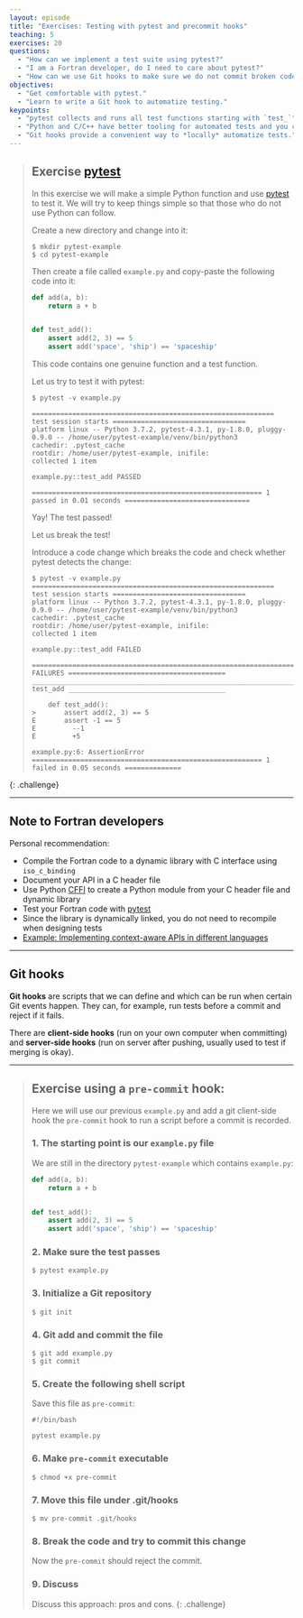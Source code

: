 ```yaml
---
layout: episode
title: "Exercises: Testing with pytest and precommit hooks"
teaching: 5
exercises: 20
questions:
  - "How can we implement a test suite using pytest?"
  - "I am a Fortran developer, do I need to care about pytest?"
  - "How can we use Git hooks to make sure we do not commit broken code?"
objectives:
  - "Get comfortable with pytest."
  - "Learn to write a Git hook to automatize testing."
keypoints:
  - "pytest collects and runs all test functions starting with `test_`"
  - "Python and C/C++ have better tooling for automated tests and you can use those also for Fortran projects (via `iso_c_binding`)."
  - "Git hooks provide a convenient way to *locally* automatize tests."
---
```


> ## Exercise [pytest](http://doc.pytest.org) 
> 
> In this exercise we will make a simple Python function and use
> [pytest](http://doc.pytest.org) to test it. We will try to
> keep things simple so that those who do not use Python can follow.
> 
> Create a new directory and change into it:
> 
> ```shell
> $ mkdir pytest-example
> $ cd pytest-example
> ```
> 
> Then create a file called `example.py` and copy-paste the following code into it:
> 
> ```python
> def add(a, b):
>     return a + b
> 
> 
> def test_add():
>     assert add(2, 3) == 5
>     assert add('space', 'ship') == 'spaceship'
> ```
> 
> This code contains one genuine function and a test function.
> 
> Let us try to test it with pytest:
> 
> ```shell
> $ pytest -v example.py
> 
> ============================================================ test session starts =================================
> platform linux -- Python 3.7.2, pytest-4.3.1, py-1.8.0, pluggy-0.9.0 -- /home/user/pytest-example/venv/bin/python3
> cachedir: .pytest_cache
> rootdir: /home/user/pytest-example, inifile:
> collected 1 item
> 
> example.py::test_add PASSED
> 
> ========================================================= 1 passed in 0.01 seconds ===============================
> ```
> 
> Yay! The test passed!
> 
> Let us break the test!
> 
> Introduce a code change which breaks the code and check
> whether pytest detects the change:
> 
> ```shell
> $ pytest -v example.py
> ============================================================ test session starts =================================
> platform linux -- Python 3.7.2, pytest-4.3.1, py-1.8.0, pluggy-0.9.0 -- /home/user/pytest-example/venv/bin/python3
> cachedir: .pytest_cache
> rootdir: /home/user/pytest-example, inifile:
> collected 1 item
> 
> example.py::test_add FAILED
> 
> ================================================================= FAILURES =======================================
> _________________________________________________________________ test_add _______________________________________
> 
>     def test_add():
> >       assert add(2, 3) == 5
> E       assert -1 == 5
> E         --1
> E         +5
> 
> example.py:6: AssertionError
> ========================================================= 1 failed in 0.05 seconds ==============
> ```
{: .challenge}

---

## Note to Fortran developers

Personal recommendation:

- Compile the Fortran code to a dynamic library with C interface using `iso_c_binding`
- Document your API in a C header file
- Use Python [CFFI](http://cffi.readthedocs.io) to create a Python module from your C header file and dynamic library
- Test your Fortran code with [pytest](http://doc.pytest.org)
- Since the library is dynamically linked, you do not need to recompile when designing tests
- [Example: Implementing context-aware APIs in different languages](https://github.com/dev-cafe/context-api-example)

---

## Git hooks

**Git hooks** are scripts that we can define and which can be run when certain Git
events happen.  They can, for example, run tests before a commit and
reject if it fails.

There are **client-side hooks** (run on your own computer when
committing) and **server-side hooks** (run on server after pushing,
usually used to test if merging is okay).

---

> ## Exercise using a `pre-commit` hook:
> 
> Here we will use our previous `example.py` and add a git client-side hook the `pre-commit` hook to run a script before a
> commit is recorded.
> 
> 
> ### 1. The starting point is our `example.py` file
> 
> We are still in the directory `pytest-example` which
> contains `example.py`:
> 
> ```python
> def add(a, b):
>     return a + b
> 
> 
> def test_add():
>     assert add(2, 3) == 5
>     assert add('space', 'ship') == 'spaceship'
> ```
> 
> 
> ### 2. Make sure the test passes
> 
> ```shell
> $ pytest example.py
> ```
> 
> 
> ### 3. Initialize a Git repository
> 
> ```shell
> $ git init
> ```
> 
> 
> ### 4. Git add and commit the file
> 
> ```shell
> $ git add example.py
> $ git commit
> ```
> 
> ### 5. Create the following shell script
> 
> Save this file as `pre-commit`:
> 
> ```shell
> #!/bin/bash
> 
> pytest example.py
> ```
> 
> ### 6. Make `pre-commit` executable
> 
> ```shell
> $ chmod +x pre-commit
> ```
> 
> ### 7. Move this file under .git/hooks
> 
> ```shell
> $ mv pre-commit .git/hooks
> ```
> 
> ### 8. Break the code and try to commit this change
> 
> Now the `pre-commit` should reject the commit.
> 
> 
> ### 9. Discuss
> 
> Discuss this approach: pros and cons.
{: .challenge}
